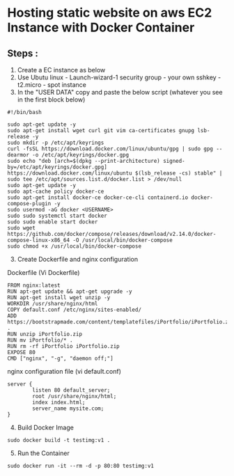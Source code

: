 # Hosting static website on aws EC2 Instance with Docker Container

## Steps : 

1. Create a EC instance as below
2. Use Ubutu linux - Launch-wizard-1 security group - your own sshkey - t2.micro - spot instance
3. In the "USER DATA" copy and paste the below script (whatever you see in the first block below) 
```  
#!/bin/bash

sudo apt-get update -y
sudo apt-get install wget curl git vim ca-certificates gnupg lsb-release -y
sudo mkdir -p /etc/apt/keyrings
curl -fsSL https://download.docker.com/linux/ubuntu/gpg | sudo gpg --dearmor -o /etc/apt/keyrings/docker.gpg
sudo echo "deb [arch=$(dpkg --print-architecture) signed-by=/etc/apt/keyrings/docker.gpg] https://download.docker.com/linux/ubuntu $(lsb_release -cs) stable" | sudo tee /etc/apt/sources.list.d/docker.list > /dev/null
sudo apt-get update -y
sudo apt-cache policy docker-ce
sudo apt-get install docker-ce docker-ce-cli containerd.io docker-compose-plugin -y
sudo usermod -aG docker <USERNAME>
sudo sudo systemctl start docker
sudo sudo enable start docker
sudo wget https://github.com/docker/compose/releases/download/v2.14.0/docker-compose-linux-x86_64 -O /usr/local/bin/docker-compose
sudo chmod +x /usr/local/bin/docker-compose
```  

3. Create Dockerfile and nginx configuration   

Dockerfile (Vi Dockerfile) 

```
FROM nginx:latest
RUN apt-get update && apt-get upgrade -y
RUN apt-get install wget unzip -y
WORKDIR /usr/share/nginx/html
COPY default.conf /etc/nginx/sites-enabled/
ADD https://bootstrapmade.com/content/templatefiles/iPortfolio/iPortfolio.zip .
RUN unzip iPortfolio.zip 
RUN mv iPortfolio/* .
RUN rm -rf iPortfolio iPortfolio.zip
EXPOSE 80
CMD ["nginx", "-g", "daemon off;"]
```  

nginx configuration file  (vi default.conf)

```
server {
        listen 80 default_server;
        root /usr/share/nginx/html;
        index index.html;
        server_name mysite.com;
}
```  

4. Build Docker Image   

```
sudo docker build -t testimg:v1 . 
```  

5. Run the Container  

```
sudo docker run -it --rm -d -p 80:80 testimg:v1  
```
